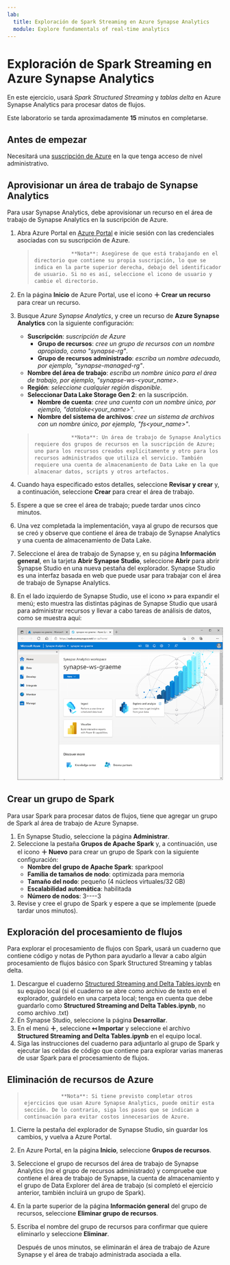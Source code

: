 ```yaml
---
lab:
  title: Exploración de Spark Streaming en Azure Synapse Analytics
  module: Explore fundamentals of real-time analytics
---
```


# <a name="explore-spark-streaming-in-azure-synapse-analytics"></a>Exploración de Spark Streaming en Azure Synapse Analytics

En este ejercicio, usará *Spark Structured Streaming* y *tablas delta* en Azure Synapse Analytics para procesar datos de flujos.

Este laboratorio se tarda aproximadamente **15** minutos en completarse.

## <a name="before-you-start"></a>Antes de empezar

Necesitará una [suscripción de Azure](https://azure.microsoft.com/free) en la que tenga acceso de nivel administrativo.

## <a name="provision-a-synapse-analytics-workspace"></a>Aprovisionar un área de trabajo de Synapse Analytics

Para usar Synapse Analytics, debe aprovisionar un recurso en el área de trabajo de Synapse Analytics en la suscripción de Azure.

1. Abra Azure Portal en [Azure Portal](https://portal.azure.com?azure-portal=true) e inicie sesión con las credenciales asociadas con su suscripción de Azure.

    >                 **Nota**: Asegúrese de que está trabajando en el directorio que contiene su propia suscripción, lo que se indica en la parte superior derecha, debajo del identificador de usuario. Si no es así, seleccione el icono de usuario y cambie el directorio.

2. En la página **Inicio** de Azure Portal, use el icono **&#65291; Crear un recurso** para crear un recurso.
3. Busque *Azure Synapse Analytics*, y cree un recurso de **Azure Synapse Analytics** con la siguiente configuración:
    - **Suscripción**: *suscripción de Azure*
        - **Grupo de recursos**: *cree un grupo de recursos con un nombre apropiado, como "synapse-rg"*.
        - **Grupo de recursos administrado**: *escriba un nombre adecuado, por ejemplo, "synapse-managed-rg"*.
    - **Nombre del área de trabajo**: *escriba un nombre único para el área de trabajo, por ejemplo, "synapse-ws-<your_name>*.
    - **Región**: *seleccione cualquier región disponible*.
    - **Seleccionar Data Lake Storage Gen 2**: en la suscripción.
        - **Nombre de cuenta**: *cree una cuenta con un nombre único, por ejemplo, "datalake<your_name>"*.
        - **Nombre del sistema de archivos**: *cree un sistema de archivos con un nombre único, por ejemplo, "fs<your_name>"*.

    >                 **Nota**: Un área de trabajo de Synapse Analytics requiere dos grupos de recursos en la suscripción de Azure; uno para los recursos creados explícitamente y otro para los recursos administrados que utiliza el servicio. También requiere una cuenta de almacenamiento de Data Lake en la que almacenar datos, scripts y otros artefactos.

4. Cuando haya especificado estos detalles, seleccione **Revisar y crear** y, a continuación, seleccione **Crear** para crear el área de trabajo.
5. Espere a que se cree el área de trabajo; puede tardar unos cinco minutos.
6. Una vez completada la implementación, vaya al grupo de recursos que se creó y observe que contiene el área de trabajo de Synapse Analytics y una cuenta de almacenamiento de Data Lake.
7. Seleccione el área de trabajo de Synapse y, en su página **Información general**, en la tarjeta **Abrir Synapse Studio**, seleccione **Abrir** para abrir Synapse Studio en una nueva pestaña del explorador. Synapse Studio es una interfaz basada en web que puede usar para trabajar con el área de trabajo de Synapse Analytics.
8. En el lado izquierdo de Synapse Studio, use el icono **&rsaquo;&rsaquo;** para expandir el menú; esto muestra las distintas páginas de Synapse Studio que usará para administrar recursos y llevar a cabo tareas de análisis de datos, como se muestra aquí:

    ![Synapse Studio](images/synapse-studio.png)

## <a name="create-a-spark-pool"></a>Crear un grupo de Spark

Para usar Spark para procesar datos de flujos, tiene que agregar un grupo de Spark al área de trabajo de Azure Synapse.

1. En Synapse Studio, seleccione la página **Administrar**.
2. Seleccione la pestaña **Grupos de Apache Spark** y, a continuación, use el icono **&#65291; Nuevo** para crear un grupo de Spark con la siguiente configuración:
    - **Nombre del grupo de Apache Spark**: sparkpool
    - **Familia de tamaños de nodo**: optimizada para memoria
    - **Tamaño del nodo**: pequeño (4 núcleos virtuales/32 GB)
    - **Escalabilidad automática**: habilitada
    - **Número de nodos**: 3----3
3. Revise y cree el grupo de Spark y espere a que se implemente (puede tardar unos minutos).

## <a name="explore-stream-processing"></a>Exploración del procesamiento de flujos

Para explorar el procesamiento de flujos con Spark, usará un cuaderno que contiene código y notas de Python para ayudarlo a llevar a cabo algún procesamiento de flujos básico con Spark Structured Streaming y tablas delta.

1. Descargue el cuaderno [Structured Streaming and Delta Tables.ipynb](https://github.com/MicrosoftLearning/DP-900T00A-Azure-Data-Fundamentals/raw/master/streaming/Spark%20Structured%20Streaming%20and%20Delta%20Tables.ipynb) en su equipo local (si el cuaderno se abre como archivo de texto en el explorador, guárdelo en una carpeta local; tenga en cuenta que debe guardarlo como **Structured Streaming and Delta Tables.ipynb**, no como archivo .txt)
2. En Synapse Studio, seleccione la página **Desarrollar**.
3. En el menú **&#65291;**, seleccione **&#8612; Importar** y seleccione el archivo **Structured Streaming and Delta Tables.ipynb** en el equipo local.
4. Siga las instrucciones del cuaderno para adjuntarlo al grupo de Spark y ejecutar las celdas de código que contiene para explorar varias maneras de usar Spark para el procesamiento de flujos.

## <a name="delete-azure-resources"></a>Eliminación de recursos de Azure

>                 **Nota**: Si tiene previsto completar otros ejercicios que usan Azure Synapse Analytics, puede omitir esta sección. De lo contrario, siga los pasos que se indican a continuación para evitar costos innecesarios de Azure.

1. Cierre la pestaña del explorador de Synapse Studio, sin guardar los cambios, y vuelva a Azure Portal.
1. En Azure Portal, en la página **Inicio**, seleccione **Grupos de recursos**.
1. Seleccione el grupo de recursos del área de trabajo de Synapse Analytics (no el grupo de recursos administrado) y compruebe que contiene el área de trabajo de Synapse, la cuenta de almacenamiento y el grupo de Data Explorer del área de trabajo (si completó el ejercicio anterior, también incluirá un grupo de Spark).
1. En la parte superior de la página **Información general** del grupo de recursos, seleccione **Eliminar grupo de recursos**.
1. Escriba el nombre del grupo de recursos para confirmar que quiere eliminarlo y seleccione **Eliminar**.

    Después de unos minutos, se eliminarán el área de trabajo de Azure Synapse y el área de trabajo administrada asociada a ella.
